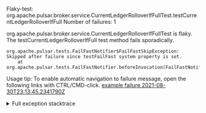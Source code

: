         
Flaky-test: org.apache.pulsar.broker.service.CurrentLedgerRolloverIfFullTest.testCurrentLedgerRolloverIfFull
Number of failures: 1

org.apache.pulsar.broker.service.CurrentLedgerRolloverIfFullTest is flaky. The testCurrentLedgerRolloverIfFull test method fails sporadically.

```
org.apache.pulsar.tests.FailFastNotifier$FailFastSkipException: Skipped after failure since testFailFast system property is set.
	at org.apache.pulsar.tests.FailFastNotifier.beforeInvocation(FailFastNotifier.java:88)

```

Usage tip: To enable automatic navigation to failure message, open the following links with CTRL/CMD-click.
[example failure 2021-08-30T23:13:45.2341790Z](https://github.com/apache/pulsar/runs/3467152431?check_suite_focus=true#step:9:393)


<details>
<summary>Full exception stacktrace</summary>
<code><pre>
org.apache.pulsar.tests.FailFastNotifier$FailFastSkipException: Skipped after failure since testFailFast system property is set.
	at org.apache.pulsar.tests.FailFastNotifier.beforeInvocation(FailFastNotifier.java:88)

</pre></code>
</details>

